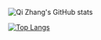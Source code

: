 ![Qi Zhang's GitHub stats](https://github-readme-stats.vercel.app/api?username=zzzhangqi&show_icons=true&theme=radical)

[![Top Langs](https://github-readme-stats.vercel.app/api/top-langs/?username=zzzhangqi)](https://github.com/anuraghazra/github-readme-stats)

<!--
**zzzhangqi/zzzhangqi** is a ✨ _special_ ✨ repository because its `README.md` (this file) appears on your GitHub profile.

Here are some ideas to get you started:

- 🔭 I’m currently working on ...
- 🌱 I’m currently learning ...
- 👯 I’m looking to collaborate on ...
- 🤔 I’m looking for help with ...
- 💬 Ask me about ...
- 📫 How to reach me: ...
- 😄 Pronouns: ...
- ⚡ Fun fact: ...
-->
